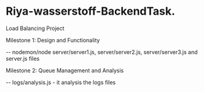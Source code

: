 # Riya-wasserstoff-BackendTask.

Load Balancing Project

Milestone 1: Design and Functionality

 -- nodemon/node server/server1.js, server/server2.js, server/server3.js and server.js files

Milestone 2: Queue Management and Analysis

 -- logs/analysis.js - it analysis the logs files
